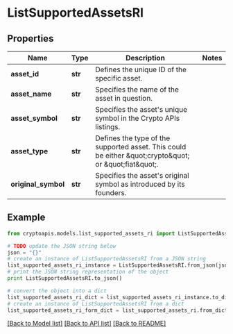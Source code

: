 # ListSupportedAssetsRI


## Properties
Name | Type | Description | Notes
------------ | ------------- | ------------- | -------------
**asset_id** | **str** | Defines the unique ID of the specific asset. | 
**asset_name** | **str** | Specifies the name of the asset in question. | 
**asset_symbol** | **str** | Specifies the asset&#39;s unique symbol in the Crypto APIs listings. | 
**asset_type** | **str** | Defines the type of the supported asset. This could be either \&quot;crypto\&quot; or \&quot;fiat\&quot;. | 
**original_symbol** | **str** | Specifies the asset&#39;s original symbol as introduced by its founders. | 

## Example

```python
from cryptoapis.models.list_supported_assets_ri import ListSupportedAssetsRI

# TODO update the JSON string below
json = "{}"
# create an instance of ListSupportedAssetsRI from a JSON string
list_supported_assets_ri_instance = ListSupportedAssetsRI.from_json(json)
# print the JSON string representation of the object
print ListSupportedAssetsRI.to_json()

# convert the object into a dict
list_supported_assets_ri_dict = list_supported_assets_ri_instance.to_dict()
# create an instance of ListSupportedAssetsRI from a dict
list_supported_assets_ri_form_dict = list_supported_assets_ri.from_dict(list_supported_assets_ri_dict)
```
[[Back to Model list]](../README.md#documentation-for-models) [[Back to API list]](../README.md#documentation-for-api-endpoints) [[Back to README]](../README.md)



